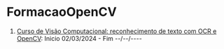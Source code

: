 # FormacaoOpenCV

1. [Curso de Visão Computacional: reconhecimento de texto com OCR e OpenCV](https://cursos.alura.com.br/course/visao-computacional-reconhecimento-texto-ocr-opencv): Inicio 02/03/2024 - Fim --/--/----
